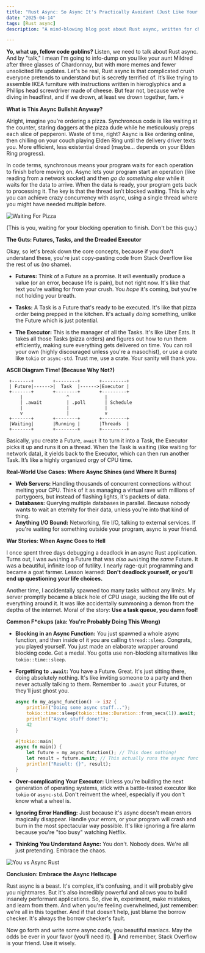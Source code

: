 ```yaml
---
title: "Rust Async: So Async It's Practically Avoidant (Just Like Your Ex)"
date: "2025-04-14"
tags: [Rust async]
description: "A mind-blowing blog post about Rust async, written for chaotic Gen Z engineers. Prepare for existential dread, futures, and the crushing weight of managing your own damn executor."

---
```


**Yo, what up, fellow code goblins?** Listen, we need to talk about Rust async. And by "talk," I mean I'm going to info-dump on you like your aunt Mildred after three glasses of Chardonnay, but with more memes and fewer unsolicited life updates. Let's be real, Rust async is that complicated crush everyone pretends to understand but is secretly terrified of. It’s like trying to assemble IKEA furniture with instructions written in hieroglyphics and a Phillips head screwdriver made of cheese. But fear not, because we're diving in headfirst, and if we drown, at least we drown together, fam. 💀

**What is This Async Bullshit Anyway?**

Alright, imagine you're ordering a pizza. Synchronous code is like waiting at the counter, staring daggers at the pizza dude while he meticulously preps each slice of pepperoni. Waste of time, right? Async is like ordering online, then chilling on your couch playing Elden Ring until the delivery driver texts you. More efficient, less existential dread (maybe... depends on your Elden Ring progress).

In code terms, synchronous means your program waits for each operation to finish before moving on. Async lets your program start an operation (like reading from a network socket) and then *go do something else* while it waits for the data to arrive. When the data is ready, your program gets back to processing it. The key is that the thread isn’t blocked waiting. This is why you can achieve crazy concurrency with async, using a single thread where you might have needed multiple before.

![Waiting For Pizza](https://i.imgflip.com/4/36t77f.jpg)

(This is you, waiting for your blocking operation to finish. Don't be this guy.)

**The Guts: Futures, Tasks, and the Dreaded Executor**

Okay, so let's break down the core concepts, because if you don't understand these, you're just copy-pasting code from Stack Overflow like the rest of us (no shame).

*   **Futures:** Think of a Future as a promise. It *will* eventually produce a value (or an error, because life is pain), but not right now. It's like that text you're waiting for from your crush. You *hope* it's coming, but you're not holding your breath.

*   **Tasks:** A Task is a Future that's ready to be executed. It's like that pizza order being prepped in the kitchen. It's actually *doing* something, unlike the Future which is just potential.

*   **The Executor:** This is the manager of all the Tasks. It's like Uber Eats. It takes all those Tasks (pizza orders) and figures out how to run them efficiently, making sure everything gets delivered on time. You can roll your own (highly discouraged unless you're a masochist), or use a crate like `tokio` or `async-std`. Trust me, use a crate. Your sanity will thank you.

**ASCII Diagram Time! (Because Why Not?)**

```
 +-------+       +--------+       +---------+
 | Future|------>|  Task  |------>|Executor |
 +-------+       +--------+       +---------+
     |                ^             |
     | .await         | .poll       | Schedule
     |                |             |
     v                |             v
 +-------+       +--------+       +---------+
 |Waiting|       |Running |       |Threads  |
 +-------+       +--------+       +---------+
```

Basically, you create a Future, `await` it to turn it into a Task, the Executor picks it up and runs it on a thread. When the Task is waiting (like waiting for network data), it yields back to the Executor, which can then run another Task. It’s like a highly organized orgy of CPU time.

**Real-World Use Cases: Where Async Shines (and Where It Burns)**

*   **Web Servers:** Handling thousands of concurrent connections without melting your CPU. Think of it as managing a virtual rave with millions of partygoers, but instead of flashing lights, it's packets of data.
*   **Databases:** Querying multiple databases in parallel. Because nobody wants to wait an eternity for their data, unless you're into that kind of thing.
*   **Anything I/O Bound:** Networking, file I/O, talking to external services. If you're waiting for something outside your program, async is your friend.

**War Stories: When Async Goes to Hell**

I once spent three days debugging a deadlock in an async Rust application. Turns out, I was `await`ing a Future that was *also* `await`ing the *same* Future. It was a beautiful, infinite loop of futility. I nearly rage-quit programming and became a goat farmer. Lesson learned: **Don't deadlock yourself, or you'll end up questioning your life choices.**

Another time, I accidentally spawned too many tasks without any limits. My server promptly became a black hole of CPU usage, sucking the life out of everything around it. It was like accidentally summoning a demon from the depths of the internet. Moral of the story: **Use a task queue, you damn fool!**

**Common F\*ckups (aka: You're Probably Doing This Wrong)**

*   **Blocking in an Async Function:** You just spawned a whole async function, and then inside of it you are calling `thread::sleep`. Congrats, you played yourself. You just made an elaborate wrapper around blocking code. Get a medal. You gotta use non-blocking alternatives like `tokio::time::sleep`.

*   **Forgetting to `.await`:** You have a Future. Great. It's just sitting there, doing absolutely nothing. It's like inviting someone to a party and then never actually talking to them. Remember to `.await` your Futures, or they'll just ghost you.

    ```rust
    async fn my_async_function() -> i32 {
        println!("Doing some async stuff...");
        tokio::time::sleep(tokio::time::Duration::from_secs(1)).await;
        println!("Async stuff done!");
        42
    }

    #[tokio::main]
    async fn main() {
        let future = my_async_function(); // This does nothing!
        let result = future.await; // This actually runs the async function
        println!("Result: {}", result);
    }
    ```

*   **Over-complicating Your Executor:** Unless you're building the next generation of operating systems, stick with a battle-tested executor like `tokio` or `async-std`. Don't reinvent the wheel, especially if you don't know what a wheel is.

*   **Ignoring Error Handling:** Just because it's async doesn't mean errors magically disappear. Handle your errors, or your program will crash and burn in the most spectacular way possible. It's like ignoring a fire alarm because you're "too busy" watching Netflix.

*   **Thinking You Understand Async:** You don't. Nobody does. We're all just pretending. Embrace the chaos.

![You vs Async Rust](https://i.kym-cdn.com/photos/images/newsfeed/001/478/367/541.jpg)

**Conclusion: Embrace the Async Hellscape**

Rust async is a beast. It's complex, it's confusing, and it will probably give you nightmares. But it's also incredibly powerful and allows you to build insanely performant applications. So, dive in, experiment, make mistakes, and learn from them. And when you're feeling overwhelmed, just remember: we're all in this together. And if that doesn’t help, just blame the borrow checker. It's always the borrow checker's fault.

Now go forth and write some async code, you beautiful maniacs. May the odds be ever in your favor (you'll need it). 🙏 And remember, Stack Overflow is your friend. Use it wisely.
